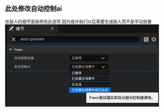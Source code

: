 ## 此处修改自动控制ai
在敌人的细节面板修改此选项
因为或许我们以后需要生成敌人而不是手动放置
![输入图片说明](/imgs/2024-08-20/GuUZ70NFMdhwY7MG.png)
<!--stackedit_data:
eyJoaXN0b3J5IjpbMTU3NzYxMTMyOF19
-->
